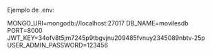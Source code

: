 Ejemplo de .env:

MONGO_URI=mongodb://localhost:27017
DB_NAME=movilesdb
PORT=8000
JWT_KEY=34ofv8t5jm7245p9tbgvjnu209485fvnuy2345089nbtv-25p
USER_ADMIN_PASSWORD=123456